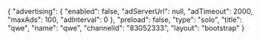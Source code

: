 {
    "advertising": {
        "enabled": false,
        "adServerUrl": null,
        "adTimeout": 2000,
        "maxAds": 100,
        "adInterval": 0
    },
    "preload": false,
    "type": "solo",
    "title": "qwe",
    "name": "qwe",
    "channelId": "83052333",
    "layout": "bootstrap"
}